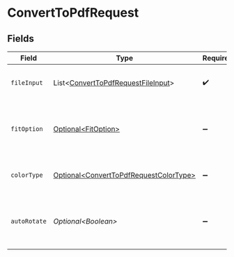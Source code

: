 # ConvertToPdfRequest


## Fields

| Field                                                                                              | Type                                                                                               | Required                                                                                           | Description                                                                                        |
| -------------------------------------------------------------------------------------------------- | -------------------------------------------------------------------------------------------------- | -------------------------------------------------------------------------------------------------- | -------------------------------------------------------------------------------------------------- |
| `fileInput`                                                                                        | List\<[ConvertToPdfRequestFileInput](../../models/components/ConvertToPdfRequestFileInput.md)>     | :heavy_check_mark:                                                                                 | The input images to be converted to a PDF file                                                     |
| `fitOption`                                                                                        | [Optional\<FitOption>](../../models/components/FitOption.md)                                       | :heavy_minus_sign:                                                                                 | Option to determine how the image will fit onto the page                                           |
| `colorType`                                                                                        | [Optional\<ConvertToPdfRequestColorType>](../../models/components/ConvertToPdfRequestColorType.md) | :heavy_minus_sign:                                                                                 | The color type of the output image(s)                                                              |
| `autoRotate`                                                                                       | *Optional\<Boolean>*                                                                               | :heavy_minus_sign:                                                                                 | Whether to automatically rotate the images to better fit the PDF page                              |